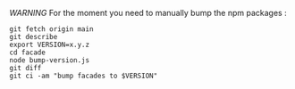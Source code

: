 *WARNING* For the moment you need to manually bump the npm packages :

    git fetch origin main
    git describe
    export VERSION=x.y.z
    cd facade
    node bump-version.js
    git diff
    git ci -am "bump facades to $VERSION"